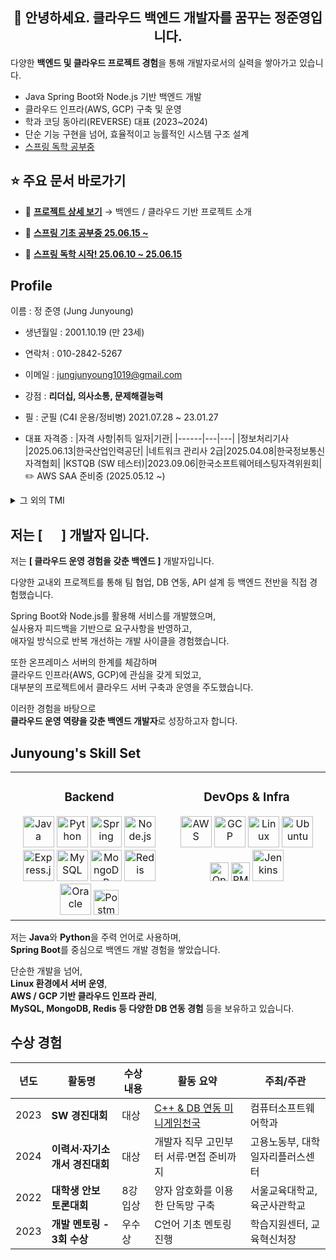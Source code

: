 ## <div align="center">👋 안녕하세요. 클라우드 백엔드 개발자를 꿈꾸는 정준영입니다.</div>

다양한 <strong>백엔드 및 클라우드 프로젝트 경험</strong>을 통해 개발자로서의 실력을 쌓아가고 있습니다.

<div>

- Java Spring Boot와 Node.js 기반 백엔드 개발  
- 클라우드 인프라(AWS, GCP) 구축 및 운영  
- 학과 코딩 동아리(REVERSE) 대표 (2023~2024)  
- 단순 기능 구현을 넘어, 효율적이고 능률적인 시스템 구조 설계
- [스프링 독학 공부중](https://github.com/junyoung011019/spring-study-beginner)

</div>


## ⭐ 주요 문서 바로가기

- 📂 **[프로젝트 상세 보기](./PROJECT.md)**
  → 백엔드 / 클라우드 기반 프로젝트 소개

- 👦 **[스프링 기초 공부중 25.06.15 ~ ](https://github.com/junyoung011019/spring-study-basics)**

- 👶 **[스프링 독학 시작! 25.06.10 ~ 25.06.15](https://github.com/junyoung011019/spring-study-beginner)**


## Profile
이름 : 정 준영 (Jung Junyoung)

  - 생년월일 : 2001.10.19 (만 23세)
  - 연락처 : 010-2842-5267
  - 이메일 : jungjunyoung1019@gmail.com
  - 강점 : **리더십, 의사소통, 문제해결능력**
  - 필 : 군필 (C4I 운용/정비병) 2021.07.28 ~ 23.01.27

  - 대표 자격증 :
    |자격 사항|취득 일자|기관|
    |------|---|---|
    |정보처리기사 |2025.06.13|한국산업인력공단|
    |네트워크 관리사 2급|2025.04.08|한국정보통신자격협회|
    |KSTQB (SW 테스터)|2023.09.06|한국소프트웨어테스팅자격위원회|
    ✏️ AWS SAA 준비중 (2025.05.12 ~)
    

  <details>
    <summary>그 외의 TMI</summary>

  - 취미 : 코딩 유튜브(코딩애플, 노마드 코더 등), 음악 감상, 지도 탐색
  - 특기 : 논리적 토론, 무엇이든 정리
  - MBTI : ENFP 

  </details>

## 저는 [&nbsp; &nbsp;&nbsp;&nbsp; ] 개발자 입니다.

저는 <strong>[ 클라우드 운영 경험을 갖춘 백엔드 ]</strong> 개발자입니다.

다양한 교내외 프로젝트를 통해 팀 협업, DB 연동, API 설계 등 백엔드 전반을 직접 경험했습니다.

Spring Boot와 Node.js를 활용해 서비스를 개발했으며,  
실사용자 피드백을 기반으로 요구사항을 반영하고,  
애자일 방식으로 반복 개선하는 개발 사이클을 경험했습니다.

또한 온프레미스 서버의 한계를 체감하며  
클라우드 인프라(AWS, GCP)에 관심을 갖게 되었고,  
대부분의 프로젝트에서 클라우드 서버 구축과 운영을 주도했습니다.

이러한 경험을 바탕으로  
<strong>클라우드 운영 역량을 갖춘 백엔드 개발자</strong>로 성장하고자 합니다.

## Junyoung's Skill Set  

<table><tr>
<td valign="top" width="50%">

<h3 align="center">Backend</h3>
<div align="center">  
<a href="https://www.java.com/" target="_blank"><img src="https://profilinator.rishav.dev/skills-assets/java-original-wordmark.svg" alt="Java" height="50" /></a>  
<a href="https://www.python.org/" target="_blank"><img src="https://profilinator.rishav.dev/skills-assets/python-original.svg" alt="Python" height="50" /></a>  
<a href="https://spring.io/" target="_blank"><img src="https://profilinator.rishav.dev/skills-assets/springio-icon.svg" alt="Spring" height="50" /></a>  
<a href="https://nodejs.org/" target="_blank"><img src="https://profilinator.rishav.dev/skills-assets/nodejs-original-wordmark.svg" alt="Node.js" height="50" /></a>  
<a href="https://expressjs.com/" target="_blank"><img src="https://profilinator.rishav.dev/skills-assets/express-original-wordmark.svg" alt="Express.js" height="50" /></a>  
<a href="https://www.mysql.com/" target="_blank"><img src="https://profilinator.rishav.dev/skills-assets/mysql-original-wordmark.svg" alt="MySQL" height="50" /></a>  
<a href="https://www.mongodb.com/" target="_blank"><img src="https://profilinator.rishav.dev/skills-assets/mongodb-original-wordmark.svg" alt="MongoDB" height="50" /></a>  
<a href="https://redis.io/" target="_blank"><img src="https://profilinator.rishav.dev/skills-assets/redis-original-wordmark.svg" alt="Redis" height="50" /></a>  
<a href="https://www.oracle.com/" target="_blank"><img src="https://profilinator.rishav.dev/skills-assets/oracle-original.svg" alt="Oracle" height="50" /></a>  
<a href="https://www.postman.com/" target="_blank"><img src="https://cdn.worldvectorlogo.com/logos/postman.svg" alt="Postman" height="40" /></a>  
</div>

</td>
<td valign="top" width="50%">

<h3 align="center">DevOps & Infra</h3>
<div align="center">  
<a href="https://aws.amazon.com/" target="_blank"><img src="https://profilinator.rishav.dev/skills-assets/amazonwebservices-original-wordmark.svg" alt="AWS" height="50" /></a>  
<a href="https://cloud.google.com/" target="_blank"><img src="https://profilinator.rishav.dev/skills-assets/google_cloud-icon.svg" alt="GCP" height="50" /></a>  
<a href="https://www.linux.org/" target="_blank"><img src="https://profilinator.rishav.dev/skills-assets/linux-original.svg" alt="Linux" height="50" /></a>  
<a href="https://ubuntu.com/" target="_blank"><img src="https://cdn.worldvectorlogo.com/logos/ubuntu-4.svg" alt="Ubuntu" height="50" /></a>  
<a href="https://www.openssh.com/" target="_blank"><img src="https://img.shields.io/badge/OpenSSH-00BFA6?style=flat&logo=openssh&logoColor=white" alt="OpenSSH" height="30" /></a>  
<a href="https://pm2.keymetrics.io/" target="_blank"><img src="https://img.shields.io/badge/PM2-2B037A?style=flat&logo=pm2&logoColor=white" alt="PM2" height="30" /></a>  
<a href="https://www.jenkins.io/" target="_blank"><img src="https://profilinator.rishav.dev/skills-assets/jenkins-icon.svg" alt="Jenkins" height="50" /></a>  
</div>

</td>
</tr></table>


저는 **Java**와 **Python**을 주력 언어로 사용하며,  
**Spring Boot**를 중심으로 백엔드 개발 경험을 쌓았습니다.

단순한 개발을 넘어,  
**Linux 환경에서 서버 운영**,  
**AWS / GCP 기반 클라우드 인프라 관리**,  
**MySQL, MongoDB, Redis 등 다양한 DB 연동 경험** 등을 보유하고 있습니다.


## 수상 경험

| 년도 | 활동명 | 수상 내용 | 활동 요약 | 주최/주관 |
|------|--------|-----------|------------|------------|
| 2023 | **SW 경진대회** | 대상 | [C++ & DB 연동 미니게임천국](#) | 컴퓨터소프트웨어학과 |
| 2024 | **이력서·자기소개서 경진대회** | 대상 | 개발자 직무 고민부터 서류·면접 준비까지 | 고용노동부, 대학일자리플러스센터 |
| 2022 | **대학생 안보 토론대회** | 8강 입상 | 양자 암호화를 이용한 단독망 구축 | 서울교육대학교, 육군사관학교 |
| 2023 | **개발 멘토링 - 3회 수상** | 우수상 | C언어 기초 멘토링 진행 | 학습지원센터, 교육혁신처장 |
